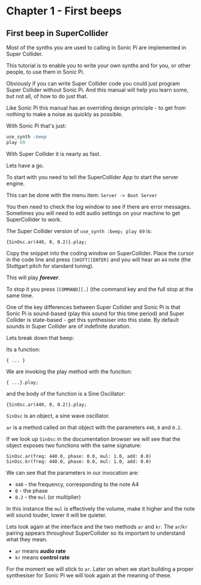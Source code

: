 # Chapter 1 - First beeps

## First beep in SuperCollider

Most of the synths you are used to calling in Sonic Pi are implemented in Super Collider.

This tutorial is to enable you to write your own synths and for you, or other people, to use them in Sonic Pi.

Obviously if you can write Super Collider code you could just program Super Collider without Sonic Pi. And this manual will help you learn some, but not all, of how to do just that.

Like Sonic Pi this manual has an overriding design principle - to get from nothing to make a noise as quickly as possible.

With Sonic Pi that's just:

```ruby
use_synth :beep
play 69
```

With Super Collider it is nearly as fast.

Lets have a go.

To start with you need to tell the SuperCollider App to start the server engine.

This can be done with the menu item: `Server -> Boot Server`

You then need to check the log window to see if there are error messages. Sometimes you will need to edit audio settings on your machine to get SuperCollider to work.

The Super Collider version of `use_synth :beep; play 69` is:

```supercollider
{SinOsc.ar(440, 0, 0.2)}.play;
```

Copy the snippet into the coding window on SuperCollider. Place the cursor in the code line and press `[SHIFT][ENTER]` and you will hear an `A4` note (the Stuttgart pitch for standard tuning).

This will play ***forever***.

To stop it you press `[COMMAND][.]` (the command key and the full stop at the same time.

One of the key differences between Super Collider and Sonic Pi is that Sonic Pi is sound-based (play this sound for this time period) and Super Collider is state-based - get this synthesiser into this state. By default sounds in Super Collider are of indefinite duration.

Lets break down that beep:

Its a function:

```supercollider
{ ... }
```

We are invoking the play method with the function:

```supercollider
{ ...}.play;
```

and the body of the function is a Sine Oscillator:

```supercollider
{SinOsc.ar(440, 0, 0.2)}.play;
```

`SinOsc` is an object, a sine wave oscillator.

`ar` is a method called on that object with the parameters `440`, `0` and `0.2`.

If we look up `SinOsc` in the documentation browser we will see that the object exposes two functions with the same signature:

```supercollider
SinOsc.ar(freq: 440.0, phase: 0.0, mul: 1.0, add: 0.0)
SinOsc.kr(freq: 440.0, phase: 0.0, mul: 1.0, add: 0.0)
```

We can see that the parameters in our invocation are:

* `440` - the frequency, corresponding to the note A4
* `0` - the phase
* `0.2` - the `mul` (or multiplier)

In this instance the `mul` is effectively the volume, make it higher and the note will sound louder, lower it will be quieter.

Lets look again at the interface and the two methods `ar` and `kr`. The `ar`/`kr` pairing appears throughout SuperCollider so its important to understand what they mean.

* `ar` means **audio rate**
* `kr` means **control rate**

For the moment we will stick to `ar`. Later on when we start building a proper synthesiser for Sonic Pi we will look again at the meaning of these.


